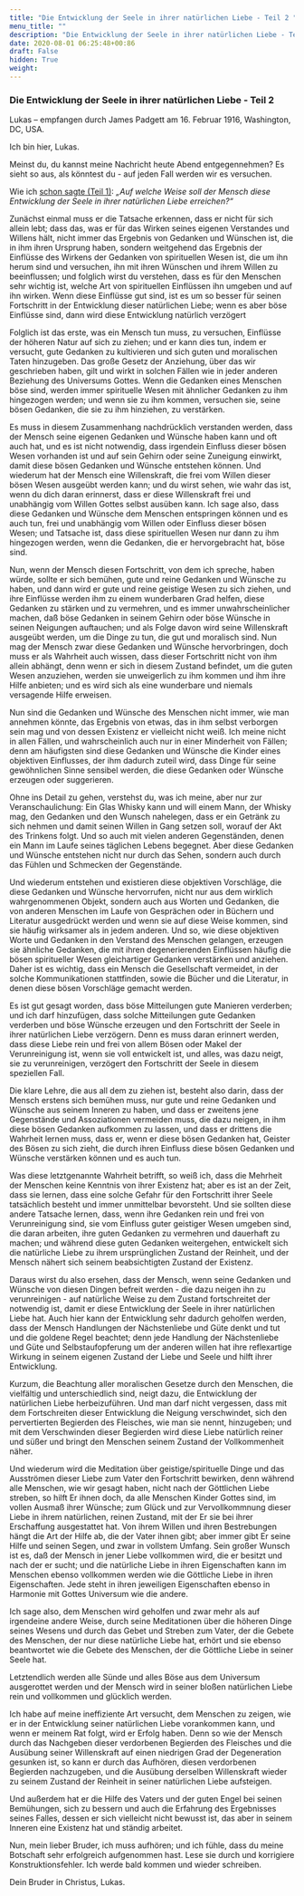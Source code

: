```yaml
---
title: "Die Entwicklung der Seele in ihrer natürlichen Liebe - Teil 2 "
menu_title: ""
description: "Die Entwicklung der Seele in ihrer natürlichen Liebe - Teil 2"
date: 2020-08-01 06:25:48+00:86
draft: False
hidden: True
weight:
---
```

### Die Entwicklung der Seele in ihrer natürlichen Liebe - Teil 2

Lukas – empfangen durch James Padgett am 16. Februar 1916, Washington, DC, USA.

Ich bin hier, Lukas.

Meinst du, du kannst meine Nachricht heute Abend entgegennehmen? Es sieht so aus, als könntest du - auf jeden Fall werden wir es versuchen.

Wie ich [schon sagte (Teil 1)](/padgett-botschaften/padgett-botschaften-in-reihenfolge-des-datums/padgett-botschaften-1916/die-entwicklung-der-seele-in-ihrer-natuerlichen-liebe-teil-1-jep-lukas-3-februar-1916/): *„Auf welche Weise soll der Mensch diese Entwicklung der Seele in ihrer natürlichen Liebe erreichen?“*

Zunächst einmal muss er die Tatsache erkennen, dass er nicht für sich allein lebt; dass das, was er für das Wirken seines eigenen Verstandes und Willens hält, nicht immer das Ergebnis von Gedanken und Wünschen ist, die in ihm ihren Ursprung haben, sondern weitgehend das Ergebnis der Einflüsse des Wirkens der Gedanken von spirituellen Wesen ist, die um ihn herum sind und versuchen, ihn mit ihren Wünschen und ihrem Willen zu beeinflussen; und folglich wirst du verstehen, dass es für den Menschen sehr wichtig ist, welche Art von spirituellen Einflüssen ihn umgeben und auf ihn wirken. Wenn diese Einflüsse gut sind, ist es um so besser für seinen Fortschritt in der Entwicklung dieser natürlichen Liebe; wenn es aber böse Einflüsse sind, dann wird diese Entwicklung natürlich verzögert

Folglich ist das erste, was ein Mensch tun muss, zu versuchen, Einflüsse der höheren Natur auf sich zu ziehen; und er kann dies tun, indem er versucht, gute Gedanken zu kultivieren und sich guten und moralischen Taten hinzugeben. Das große Gesetz der Anziehung, über das wir geschrieben haben, gilt und wirkt in solchen Fällen wie in jeder anderen Beziehung des Universums Gottes. Wenn die Gedanken eines Menschen böse sind, werden immer spirituelle Wesen mit ähnlicher Gedanken zu ihm hingezogen werden; und wenn sie zu ihm kommen, versuchen sie, seine bösen Gedanken, die sie zu ihm hinziehen, zu verstärken.

Es muss in diesem Zusammenhang nachdrücklich verstanden werden, dass der Mensch seine eigenen Gedanken und Wünsche haben kann und oft auch hat, und es ist nicht notwendig, dass irgendein Einfluss dieser bösen Wesen vorhanden ist und auf sein Gehirn oder seine Zuneigung einwirkt, damit diese bösen Gedanken und Wünsche entstehen können. Und wiederum hat der Mensch eine Willenskraft, die frei vom Willen dieser bösen Wesen ausgeübt werden kann; und du wirst sehen, wie wahr das ist, wenn du dich daran erinnerst, dass er diese Willenskraft frei und unabhängig vom Willen Gottes selbst ausüben kann. Ich sage also, dass diese Gedanken und Wünsche dem Menschen entspringen können und es auch tun, frei und unabhängig vom Willen oder Einfluss dieser bösen Wesen; und Tatsache ist, dass diese spirituellen Wesen nur dann zu ihm hingezogen werden, wenn die Gedanken, die er hervorgebracht hat, böse sind.

Nun, wenn der Mensch diesen Fortschritt, von dem ich spreche, haben würde, sollte er sich bemühen, gute und reine Gedanken und Wünsche zu haben, und dann wird er gute und reine geistige Wesen zu sich ziehen, und ihre Einflüsse werden ihm zu einem wunderbaren Grad helfen, diese Gedanken zu stärken und zu vermehren, und es immer unwahrscheinlicher machen, daß böse Gedanken in seinem Gehirn oder böse Wünsche in seinen Neigungen auftauchen; und als Folge davon wird seine Willenskraft ausgeübt werden, um die Dinge zu tun, die gut und moralisch sind. Nun mag der Mensch zwar diese Gedanken und Wünsche hervorbringen, doch muss er als Wahrheit auch wissen, dass dieser Fortschritt nicht von ihm allein abhängt, denn wenn er sich in diesem Zustand befindet, um die guten Wesen anzuziehen, werden sie unweigerlich zu ihm kommen und ihm ihre Hilfe anbieten; und es wird sich als eine wunderbare und niemals versagende Hilfe erweisen.

Nun sind die Gedanken und Wünsche des Menschen nicht immer, wie man annehmen könnte, das Ergebnis von etwas, das in ihm selbst verborgen sein mag und von dessen Existenz er vielleicht nicht weiß. Ich meine nicht in allen Fällen, und wahrscheinlich auch nur in einer Minderheit von Fällen; denn am häufigsten sind diese Gedanken und Wünsche die Kinder eines objektiven Einflusses, der ihm dadurch zuteil wird, dass Dinge für seine gewöhnlichen Sinne sensibel werden, die diese Gedanken oder Wünsche erzeugen oder suggerieren.

Ohne ins Detail zu gehen, verstehst du, was ich meine, aber nur zur Veranschaulichung: Ein Glas Whisky kann und will einem Mann, der Whisky mag, den Gedanken und den Wunsch nahelegen, dass er ein Getränk zu sich nehmen und damit seinen Willen in Gang setzen soll, worauf der Akt des Trinkens folgt. Und so auch mit vielen anderen Gegenständen, denen ein Mann im Laufe seines täglichen Lebens begegnet. Aber diese Gedanken und Wünsche entstehen nicht nur durch das Sehen, sondern auch durch das Fühlen und Schmecken der Gegenstände.

Und wiederum entstehen und existieren diese objektiven Vorschläge, die diese Gedanken und Wünsche hervorrufen, nicht nur aus dem wirklich wahrgenommenen Objekt, sondern auch aus Worten und Gedanken, die von anderen Menschen im Laufe von Gesprächen oder in Büchern und Literatur ausgedrückt werden und wenn sie auf diese Weise kommen, sind sie häufig wirksamer als in jedem anderen. Und so, wie diese objektiven Worte und Gedanken in den Verstand des Menschen gelangen, erzeugen sie ähnliche Gedanken, die mit ihren degenerierenden Einflüssen häufig die bösen spiritueller Wesen gleichartiger Gedanken verstärken und anziehen. Daher ist es wichtig, dass ein Mensch die Gesellschaft vermeidet, in der solche Kommunikationen stattfinden, sowie die Bücher und die Literatur, in denen diese bösen Vorschläge gemacht werden.

Es ist gut gesagt worden, dass böse Mitteilungen gute Manieren verderben; und ich darf hinzufügen, dass solche Mitteilungen gute Gedanken verderben und böse Wünsche erzeugen und den Fortschritt der Seele in ihrer natürlichen Liebe verzögern. Denn es muss daran erinnert werden, dass diese Liebe rein und frei von allem Bösen oder Makel der Verunreinigung ist, wenn sie voll entwickelt ist, und alles, was dazu neigt, sie zu verunreinigen, verzögert den Fortschritt der Seele in diesem speziellen Fall.

Die klare Lehre, die aus all dem zu ziehen ist, besteht also darin, dass der Mensch erstens sich bemühen muss, nur gute und reine Gedanken und Wünsche aus seinem Inneren zu haben, und dass er zweitens jene Gegenstände und Assoziationen vermeiden muss, die dazu neigen, in ihm diese bösen Gedanken aufkommen zu lassen, und dass er drittens die Wahrheit lernen muss, dass er, wenn er diese bösen Gedanken hat, Geister des Bösen zu sich zieht, die durch ihren Einfluss diese bösen Gedanken und Wünsche verstärken können und es auch tun.

Was diese letztgenannte Wahrheit betrifft, so weiß ich, dass die Mehrheit der Menschen keine Kenntnis von ihrer Existenz hat; aber es ist an der Zeit, dass sie lernen, dass eine solche Gefahr für den Fortschritt ihrer Seele tatsächlich besteht und immer unmittelbar bevorsteht. Und sie sollten diese andere Tatsache lernen, dass, wenn ihre Gedanken rein und frei von Verunreinigung sind, sie vom Einfluss guter geistiger Wesen umgeben sind, die daran arbeiten, ihre guten Gedanken zu vermehren und dauerhaft zu machen; und während diese guten Gedanken weitergehen, entwickelt sich die natürliche Liebe zu ihrem ursprünglichen Zustand der Reinheit, und der Mensch nähert sich seinem beabsichtigten Zustand der Existenz.

Daraus wirst du also ersehen, dass der Mensch, wenn seine Gedanken und Wünsche von diesen Dingen befreit werden - die dazu neigen ihn zu verunreinigen - auf natürliche Weise zu dem Zustand fortschreitet der notwendig ist, damit er diese Entwicklung der Seele in ihrer natürlichen Liebe hat. Auch hier kann der Entwicklung sehr dadurch geholfen werden, dass der Mensch Handlungen der Nächstenliebe und Güte denkt und tut und die goldene Regel beachtet; denn jede Handlung der Nächstenliebe und Güte und Selbstaufopferung um der anderen willen hat ihre reflexartige Wirkung in seinem eigenen Zustand der Liebe und Seele und hilft ihrer Entwicklung.

Kurzum, die Beachtung aller moralischen Gesetze durch den Menschen, die vielfältig und unterschiedlich sind, neigt dazu, die Entwicklung der natürlichen Liebe herbeizuführen. Und man darf nicht vergessen, dass mit dem Fortschreiten dieser Entwicklung die Neigung verschwindet, sich den pervertierten Begierden des Fleisches, wie man sie nennt, hinzugeben; und mit dem Verschwinden dieser Begierden wird diese Liebe natürlich reiner und süßer und bringt den Menschen seinem Zustand der Vollkommenheit näher.

Und wiederum wird die Meditation über geistige/spirituelle Dinge und das Ausströmen dieser Liebe zum Vater den Fortschritt bewirken, denn während alle Menschen, wie wir gesagt haben, nicht nach der Göttlichen Liebe streben, so hilft Er ihnen doch, da alle Menschen Kinder Gottes sind, im vollen Ausmaß ihrer Wünsche; zum Glück und zur Vervollkommnung dieser Liebe in ihrem natürlichen, reinen Zustand, mit der Er sie bei ihrer Erschaffung ausgestattet hat. Von ihrem Willen und ihren Bestrebungen hängt die Art der Hilfe ab, die der Vater ihnen gibt; aber immer gibt Er seine Hilfe und seinen Segen, und zwar in vollstem Umfang. Sein großer Wunsch ist es, daß der Mensch in jener Liebe vollkommen wird, die er besitzt und nach der er sucht; und die natürliche Liebe in ihren Eigenschaften kann im Menschen ebenso vollkommen werden wie die Göttliche Liebe in ihren Eigenschaften. Jede steht in ihren jeweiligen Eigenschaften ebenso in Harmonie mit Gottes Universum wie die andere.

Ich sage also, dem Menschen wird geholfen und zwar mehr als auf irgendeine andere Weise, durch seine Meditationen über die höheren Dinge seines Wesens und durch das Gebet und Streben zum Vater, der die Gebete des Menschen, der nur diese natürliche Liebe hat, erhört und sie ebenso beantwortet wie die Gebete des Menschen, der die Göttliche Liebe in seiner Seele hat.

Letztendlich werden alle Sünde und alles Böse aus dem Universum ausgerottet werden und der Mensch wird in seiner bloßen natürlichen Liebe rein und vollkommen und glücklich werden.

Ich habe auf meine ineffiziente Art versucht, dem Menschen zu zeigen, wie er in der Entwicklung seiner natürlichen Liebe vorankommen kann, und wenn er meinem Rat folgt, wird er Erfolg haben. Denn so wie der Mensch durch das Nachgeben dieser verdorbenen Begierden des Fleisches und die Ausübung seiner Willenskraft auf einen niedrigen Grad der Degeneration gesunken ist, so kann er durch das Aufhören, diesen verdorbenen Begierden nachzugeben, und die Ausübung derselben Willenskraft wieder zu seinem Zustand der Reinheit in seiner natürlichen Liebe aufsteigen.

Und außerdem hat er die Hilfe des Vaters und der guten Engel bei seinen Bemühungen, sich zu bessern und auch die Erfahrung des Ergebnisses seines Falles, dessen er sich vielleicht nicht bewusst ist, das aber in seinem Inneren eine Existenz hat und ständig arbeitet.

Nun, mein lieber Bruder, ich muss aufhören; und ich fühle, dass du meine Botschaft sehr erfolgreich aufgenommen hast. Lese sie durch und korrigiere Konstruktionsfehler. Ich werde bald kommen und wieder schreiben.

Dein Bruder in Christus, Lukas.
